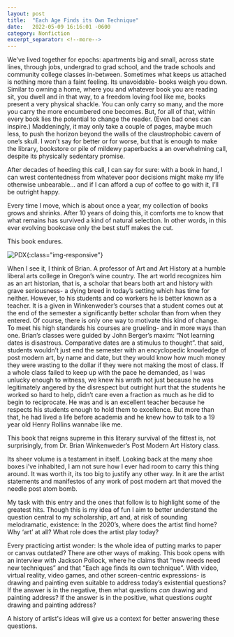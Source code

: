 ```yaml
---
layout: post
title:  "Each Age Finds its Own Technique"
date:   2022-05-09 16:16:01 -0600
category: Nonfiction
excerpt_separator: <!--more-->
---
```


We’ve lived together for epochs: apartments big and small, across state lines, through jobs, undergrad to grad school, and the trade schools and community college classes in-between.  Sometimes what keeps us attached is nothing more than a faint feeling. <!--more-->Its unavoidable- books weigh you down.  Similar to owning a home, where you and whatever book you are reading sit, you dwell and in that way, to a freedom loving fool like me, books present a very physical shackle. You can only carry so many, and the more you carry the more encumbered one becomes. But, for all of that, within every book lies the potential to change the reader. (Even bad ones can inspire.) Maddeningly, it may only take a couple of pages, maybe much less, to push the horizon beyond the walls of the claustrophobic cavern of one’s skull. I won’t say for better or for worse, but that is enough to make the library, bookstore or pile of mildewy paperbacks a an overwhelming call, despite its physically sedentary promise.

After decades of heeding this call, I can say for sure: with a book in hand, I can wrest contentedness from whatever poor decisions might make my life otherwise unbearable… and if I can afford a cup of coffee to go with it, I’ll be outright happy.

Every time I move, which is about once a year, my collection of books grows and shrinks. After 10 years of doing this, it comforts me to know that what remains has survived a kind of natural selection. In other words, in this ever evolving bookcase only the best stuff makes the cut.

This book endures.

![PDX](/images/ContemporaryArt.JPG){:class="img-responsive"}

When I see it, I think of Brian. A professor of Art and Art History at a humble liberal arts college in Oregon’s wine country. The art world recognizes him as an art historian, that is, a scholar that bears both art and history with grave seriousness- a dying breed in today’s setting which has time for neither. However, to his students and co workers he is better known as a teacher.  It is a given in Winkenweder’s courses that a student comes out at the end of the semester a significantly better scholar than from when they entered.  Of course, there is only one way to motivate this kind of change.  To meet his high standards his courses are grueling- and in more ways than one. Brian’s classes were guided by John Berger’s maxim: “Not learning dates is disastrous. Comparative dates are a stimulus to thought”. that said, students wouldn’t just end the semester with an encyclopedic knowledge of post modern art, by name and date, but they would know how much money they were wasting to the dollar if they were not making the most of class.  If a whole class failed to keep up with the pace he demanded, as I was unlucky enough to witness, we knew his wrath not just because he was legitimately angered by the disrespect but outright hurt that the students he worked so hard to help, didn’t care even a fraction as much as he did to begin to reciprocate. He was and is an excellent teacher because he respects his students enough to hold them to excellence.  But more than that, he had lived a life before academia and he knew how to talk to a 19 year old Henry Rollins wannabe like me.

This book that reigns supreme in this literary survival of the fittest is, not surprisingly, from Dr. Brian Winkenweder’s Post Modern Art History class.

Its sheer volume is a testament in itself.  Looking back at the many shoe boxes i’ve inhabited, I am not sure how I ever had room to carry this thing around. It was worth it, its too big to justify any other way. In it are the artist statements and manifestos of any work of post modern art that moved the needle post atom bomb.


My task with this entry and the ones that follow is to highlight some of the greatest hits. Though this is my idea of fun I aim to better understand the question central to my scholarship, art and, at risk of sounding melodramatic, existence: In the 2020’s, where does the artist find home? Why ‘art’ at all? What role does the artist play today?

Every practicing artist wonder: Is the whole idea of putting marks to paper or canvas outdated? There are other ways of making. This book opens with an interview with Jackson Pollock, where he claims that “new needs need new techniques” and that “Each age finds its own technique”. With video, virtual reality, video games, and other screen-centric expressions- is drawing and painting even suitable to address today’s existential questions? If the answer is in the negative, then what questions <i>can</i> drawing and painting address? If the answer is in the positive, what questions <i>ought</i> drawing and painting address?

A history of artist's ideas will give us a context for better answering these questions.
